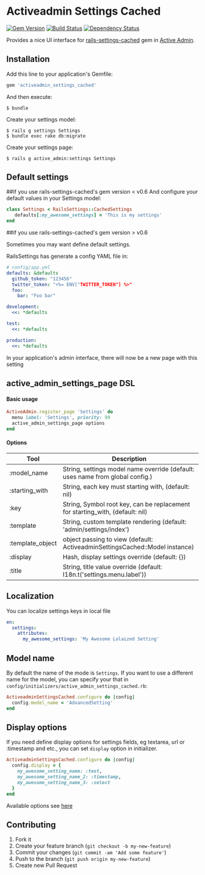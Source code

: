 # Activeadmin Settings Cached

[![Gem Version](https://badge.fury.io/rb/activeadmin_settings_cached.svg)](http://badge.fury.io/rb/activeadmin_settings_cached)
[![Build Status](https://travis-ci.org/artofhuman/activeadmin_settings_cached.svg?branch=master)](https://travis-ci.org/artofhuman/activeadmin_settings_cached)
[![Dependency Status](https://gemnasium.com/badges/github.com/artofhuman/activeadmin_settings_cached.svg)](https://gemnasium.com/github.com/artofhuman/activeadmin_settings_cached)

Provides a nice UI interface for [rails-settings-cached](https://github.com/huacnlee/rails-settings-cached) gem in [Active Admin](http://activeadmin.info/).

## Installation

Add this line to your application's Gemfile:

```ruby
gem 'activeadmin_settings_cached'
```

And then execute:

    $ bundle

Create your settings model:

    $ rails g settings Settings
    $ bundle exec rake db:migrate

Create your settings page:

    $ rails g active_admin:settings Settings    

## Default settings
##if you use rails-settings-cached's gem version < v0.6
And configure your default values in your Settings model: 

``` ruby
class Settings < RailsSettings::CachedSettings
   defaults[:my_awesome_settings] = 'This is my settings'
end
```
##if you use rails-settings-cached's gem version > v0.6


Sometimes you may want define default settings.

RailsSettings has generate a config YAML file in:

```yml
# config/app.yml
defaults: &defaults
  github_token: "123456"
  twitter_token: "<%= ENV["TWITTER_TOKEN"] %>"
  foo:
    bar: "Foo bar"

development:
  <<: *defaults

test:
  <<: *defaults

production:
  <<: *defaults
```
In your application's admin interface, there will now be a new page with this setting

## active_admin_settings_page DSL

#### Basic usage

```ruby
ActiveAdmin.register_page 'Settings' do
  menu label: 'Settings', priority: 99
  active_admin_settings_page options
end
```

#### Options
Tool                    | Description
---------------------   | -----------
:model_name					|String, settings model name override (default: uses name from global config.)
:starting_with			|String, each key must starting with, (default: nil)
:key			|String, Symbol root key, can be replacement for starting_with, (default: nil)
:template				|String, custom template rendering (default: 'admin/settings/index')
:template_object				|object passing to view (default: ActiveadminSettingsCached::Model instance)
:display    |Hash, display settings override (default: {})
:title			|String, title value override (default: I18n.t('settings.menu.label'))
 

## Localization
You can localize settings keys in local file

``` yml
en:
  settings:
    attributes:
      my_awesome_settings: 'My Awesome Lolaized Setting'
```
## Model name

By default the name of the mode is `Settings`. If you want to use a different name for the model, you can specify your that in `config/initializers/active_admin_settings_cached.rb`:

``` ruby
ActiveadminSettingsCached.configure do |config|
  config.model_name = 'AdvancedSetting'
end
```

## Display options

If you need define display options for settings fields, eg textarea, url or :timestamp and etc., you can set `display` option in initializer.


``` ruby
ActiveadminSettingsCached.configure do |config|
  config.display = {
    my_awesome_setting_name: :text,
    my_awesome_setting_name_2: :timestamp,
    my_awesome_setting_name_3: :select
  }
end
```

Available options see [here](https://github.com/justinfrench/formtastic#the-available-inputs)

## Contributing

1. Fork it
2. Create your feature branch (`git checkout -b my-new-feature`)
3. Commit your changes (`git commit -am 'Add some feature'`)
4. Push to the branch (`git push origin my-new-feature`)
5. Create new Pull Request
